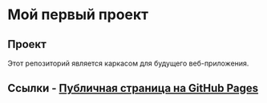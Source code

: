 # Мой первый проект 
## Проект 
Этот репозиторий является каркасом для будущего веб-приложения. 
## Ссылки - [Публичная страница на GitHub Pages](https://denisyepifanov157.github.io/frontend-and-backend/src/) 
